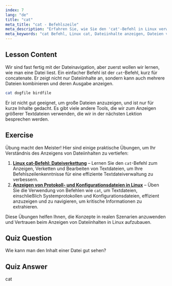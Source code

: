 ```yaml
---
index: 7
lang: "de"
title: "cat"
meta_title: "cat - Befehlszeile"
meta_description: "Erfahren Sie, wie Sie den 'cat'-Befehl in Linux verwenden, um Dateiinhalte anzuzeigen und Dateien zu verketten. Eine anfängerfreundliche Anleitung zu grundlegenden Linux-Befehlen."
meta_keywords: "cat Befehl, Linux cat, Dateiinhalte anzeigen, Dateien verketten, Linux Befehle, Linux für Anfänger, Linux Tutorial, Linux Anleitung"
---
```


## Lesson Content

Wir sind fast fertig mit der Dateinavigation, aber zuerst wollen wir lernen, wie man eine Datei liest. Ein einfacher Befehl ist der `cat`-Befehl, kurz für concatenate. Er zeigt nicht nur Dateiinhalte an, sondern kann auch mehrere Dateien kombinieren und deren Ausgabe anzeigen.

```bash
cat dogfile birdfile
```

Er ist nicht gut geeignet, um große Dateien anzuzeigen, und ist nur für kurze Inhalte gedacht. Es gibt viele andere Tools, die wir zum Anzeigen größerer Textdateien verwenden, die wir in der nächsten Lektion besprechen werden.

## Exercise

Übung macht den Meister! Hier sind einige praktische Übungen, um Ihr Verständnis des Anzeigens von Dateiinhalten zu vertiefen:

1. **[Linux cat-Befehl: Dateiverkettung](https://labex.io/de/labs/linux-linux-cat-command-file-concatenating-210986)** – Lernen Sie den `cat`-Befehl zum Anzeigen, Verketten und Bearbeiten von Textdateien, um Ihre Befehlszeilenkenntnisse für eine effiziente Textdateiverwaltung zu verbessern.
2. **[Anzeigen von Protokoll- und Konfigurationsdateien in Linux](https://labex.io/de/labs/linux-viewing-log-and-configuration-files-in-linux-387914)** – Üben Sie die Verwendung von Befehlen wie `cat`, um Textdateien, einschließlich Systemprotokollen und Konfigurationsdateien, effizient anzuzeigen und zu navigieren, um kritische Informationen zu extrahieren.

Diese Übungen helfen Ihnen, die Konzepte in realen Szenarien anzuwenden und Vertrauen beim Anzeigen von Dateiinhalten in Linux aufzubauen.

## Quiz Question

Wie kann man den Inhalt einer Datei gut sehen?

## Quiz Answer

cat
